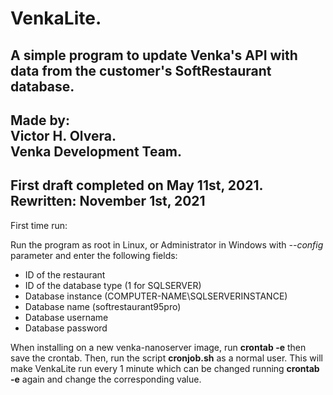 ﻿# VenkaLite.
A simple program to update Venka's API with data from the customer's SoftRestaurant database.
---------------------------
Made by:  
Victor H. Olvera.  
Venka Development Team.
---------------------------
First draft completed on May 11st, 2021.
Rewritten: November 1st, 2021
---------------------------

First time run:

Run the program as root in Linux, or Administrator in Windows with *--config* parameter and enter the following fields:
- ID of the restaurant
- ID of the database type (1 for SQLSERVER)
- Database instance (COMPUTER-NAME\SQLSERVERINSTANCE)
- Database name (softrestaurant95pro)
- Database username
- Database password

When installing on a new venka-nanoserver image, run **crontab -e** then save the crontab.
Then, run the script **cronjob.sh** as a normal user. This will make VenkaLite run every 1 minute which can be changed running **crontab -e** again and change the 
corresponding value.
